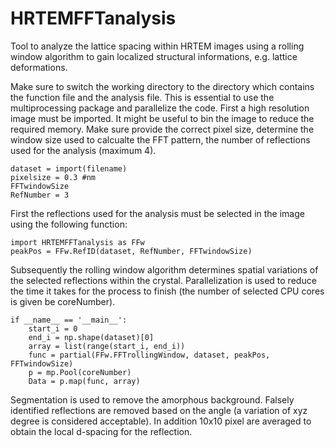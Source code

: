 # HRTEMFFTanalysis
Tool to analyze the lattice spacing within HRTEM images using a rolling window algorithm to gain localized structural informations, e.g. lattice deformations. 

Make sure to switch the working directory to the directory which contains the function file and the analysis file. This is essential to use the multiprocessing package and parallelize the code. 
First a high resolution image must be imported. It might be useful to bin the image to reduce the required memory. Make sure provide the correct pixel size, determine the window size used to calcualte the FFT pattern, the number of reflections used for the analysis (maximum 4). 
```
dataset = import(filename)
pixelsize = 0.3 #nm
FFTwindowSize
RefNumber = 3
```
First the reflections used for the analysis must be selected in the image using the following function: 
```
import HRTEMFFTanalysis as FFw
peakPos = FFw.RefID(dataset, RefNumber, FFTwindowSize)
```
Subsequently the rolling window algorithm determines spatial variations of the selected reflections within the crystal. Parallelization is used to reduce the time it takes for the process to finish (the number of selected CPU cores is given be coreNumber). 
```
if __name__ == '__main__':
    start_i = 0
    end_i = np.shape(dataset)[0]
    array = list(range(start_i, end_i))
    func = partial(FFw.FFTrollingWindow, dataset, peakPos, FFTwindowSize)
    p = mp.Pool(coreNumber)
    Data = p.map(func, array)
```
Segmentation is used to remove the amorphous background. Falsely identified reflections are removed based on the angle (a variation of xyz degree is considered acceptable). In addition 10x10 pixel are averaged to obtain the local d-spacing for the reflection. 
```

```
